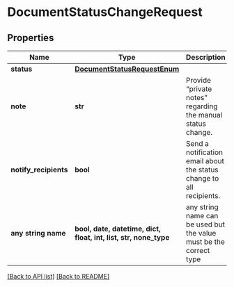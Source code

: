 # DocumentStatusChangeRequest


## Properties
Name | Type | Description | Notes
------------ | ------------- | ------------- | -------------
**status** | [**DocumentStatusRequestEnum**](DocumentStatusRequestEnum.md) |  | 
**note** | **str** | Provide “private notes” regarding the manual status change. | [optional] 
**notify_recipients** | **bool** | Send a notification email about the status change to all recipients. | [optional] 
**any string name** | **bool, date, datetime, dict, float, int, list, str, none_type** | any string name can be used but the value must be the correct type | [optional]

[[Back to API list]](../README.md#documentation-for-api-endpoints) [[Back to README]](../README.md)



